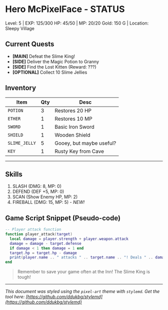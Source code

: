 # Hero McPixelFace - STATUS

Level: 5  | EXP: 125/300
HP: 45/50 | MP: 20/20
Gold: 150 G | Location: Sleepy Village

## Current Quests

*   **[MAIN]** Defeat the Slime King!
*   **[SIDE]** Deliver the Magic Potion to Granny
*   **[SIDE]** Find the Lost Kitten (Reward: ???)
*   **[OPTIONAL]** Collect 10 Slime Jellies

## Inventory

| Item         | Qty | Desc                     |
|--------------|-----|--------------------------|
| `POTION`     | 3   | Restores 20 HP           |
| `ETHER`      | 1   | Restores 10 MP           |
| `SWORD`      | 1   | Basic Iron Sword         |
| `SHIELD`     | 1   | Wooden Shield            |
| `SLIME_JELLY`| 5   | Gooey, but maybe useful? |
| `KEY`        | 1   | Rusty Key from Cave      |

***

## Skills

1.  SLASH (DMG: 8, MP: 0)
2.  DEFEND (DEF +5, MP: 0)
3.  SCAN (Show Enemy HP, MP: 2)
4.  FIREBALL (DMG: 15, MP: 5) - *NEW!*

## Game Script Snippet (Pseudo-code)

```lua
-- Player attack function
function player_attack(target)
  local damage = player.strength + player.weapon.attack
  damage = damage - target.defense
  if damage < 1 then damage = 1 end
  target.hp = target.hp - damage
  print(player.name .. " attacks " .. target.name .. "! Deals " .. damage .. " DMG!")
end
```

> Remember to save your game often at the Inn! The Slime King is tough!

---
*This document was styled using the `pixel-art` theme with `stylemd`. Get the tool here: [https://github.com/ddukbg/stylemd](https://github.com/ddukbg/stylemd)* 